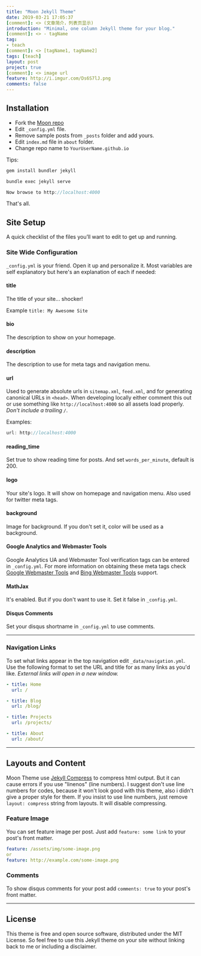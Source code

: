 ```yaml
---
title: "Moon Jekyll Theme"
date: 2019-03-21 17:05:37
[comment]: <> (文章简介，列表页显示)
introduction: "Minimal, one column Jekyll theme for your blog."
[comment]: <> - tagName
tag:
- teach
[comment]: <> [tagName1, tagName2]
tags: [teach]
layout: post
project: true
[comment]: <> image url
feature: http://i.imgur.com/Ds6S7lJ.png
comments: false
---
```


## Installation
* Fork the [Moon repo](https://github.com/TaylanTatli/Moon/)
* Edit `_config.yml` file.
* Remove sample posts from `_posts` folder and add yours.
* Edit `index.md` file in `about` folder.
* Change repo name to `YourUserName.github.io`

Tips:

```c
gem install bundler jekyll

bundle exec jekyll serve

Now browse to http://localhost:4000
```
     
That's all.

## Site Setup
A quick checklist of the files you’ll want to edit to get up and running.    

### Site Wide Configuration
`_config.yml` is your friend. Open it up and personalize it. Most variables are self explanatory but here's an explanation of each if needed:

#### title

The title of your site... shocker!

Example `title: My Awesome Site`

#### bio

The description to show on your homepage.

#### description

The description to use for meta tags and navigation menu.

#### url

Used to generate absolute urls in `sitemap.xml`, `feed.xml`, and for generating canonical URLs in `<head>`. When developing locally either comment this out or use something like `http://localhost:4000` so all assets load properly. *Don't include a trailing `/`*.

Examples:

```c
url: http://localhost:4000
```

#### reading_time

Set true to show reading time for posts. And set `words_per_minute`, default is 200.

#### logo
Your site's logo. It will show on homepage and navigation menu. Also used for twitter meta tags.

#### background
Image for background. If you don't set it, color will be used as a background.

#### Google Analytics and Webmaster Tools

Google Analytics UA and Webmaster Tool verification tags can be entered in `_config.yml`. For more information on obtaining these meta tags check [Google Webmaster Tools](http://support.google.com/webmasters/bin/answer.py?hl=en&answer=35179) and [Bing Webmaster Tools](https://ssl.bing.com/webmaster/configure/verify/ownership) support.

#### MathJax
It's enabled. But if you don't want to use it. Set it false in  `_config.yml`.

#### Disqus Comments
Set your disqus shortname in `_config.yml` to use comments.

---

### Navigation Links

To set what links appear in the top navigation edit `_data/navigation.yml`. Use the following format to set the URL and title for as many links as you'd like. *External links will open in a new window.*

```yaml
- title: Home
  url: /

- title: Blog
  url: /blog/

- title: Projects
  url: /projects/

- title: About
  url: /about/
```

---

## Layouts and Content

Moon Theme use [Jekyll Compress](https://github.com/penibelst/jekyll-compress-html) to compress html output. But it can cause errors if you use "linenos" (line numbers). I suggest don't use line numbers for codes, because it won't look good with this theme, also i didn't give a proper style for them. If you insist to use line numbers, just remove `layout: compress` string from layouts. It will disable compressing.

### Feature Image

You can set feature image per post. Just add `feature: some link` to your post's front matter.

```yaml
feature: /assets/img/some-image.png
or
feature: http://example.com/some-image.png
```

### Comments
To show disqus comments for your post add `comments: true` to your post's front matter.

---

## License

This theme is free and open source software, distributed under the MIT License. So feel free to use this Jekyll theme on your site without linking back to me or including a disclaimer.